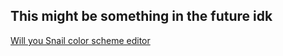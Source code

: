 ## This might be something in the future idk

[Will you Snail color scheme editor](https://electricdolphin.github.io/WYS-color-creator/)
